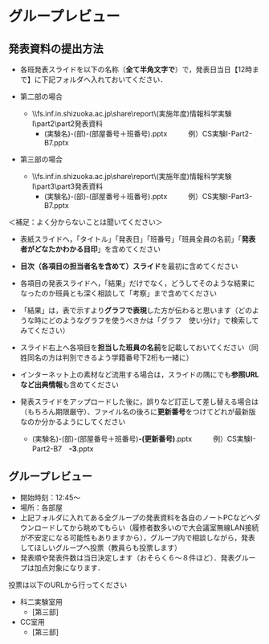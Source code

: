 # グループレビュー
## 発表資料の提出方法

-   各班発表スライドを以下の名称（**全て半角文字で**）で，発表日当日【12時まで】に下記フォルダへ入れておいてください．

-   第二部の場合
    -   \\\\fs.inf.in.shizuoka.ac.jp\\share\\report\\(実施年度)情報科学実験I\\part2\\part2発表資料
        -   (実験名)-(部)-(部屋番号＋班番号).pptx　　　例）CS実験I-Part2-B7.pptx

-   第三部の場合
    -   \\\\fs.inf.in.shizuoka.ac.jp\\share\\report\\(実施年度)情報科学実験I\\part3\\part3発表資料
        -   (実験名)-(部)-(部屋番号＋班番号).pptx　　　例）CS実験I-Part3-B7.pptx

  
＜補足：よく分からないことは聞いてください＞

-   表紙スライドへ，「タイトル」「発表日」「班番号」「班員全員の名前」「**発表者がどなたかわかる目印**」を含めてください
-   **目次（各項目の担当者名を含めて）スライド**を最初に含めてください
-   各項目の発表スライドへ，「結果」だけでなく，どうしてそのような結果になったのか班員とも深く相談して「考察」まで含めてください
-   「結果」は，表で示すより**グラフで表現**した方が伝わると思います（どのような時にどのようなグラフを使うべきかは「グラフ　使い分け」で検索してみてください）
-   スライド右上へ各項目を**担当した班員の名前**を記載しておいてください（同姓同名の方は判別できるよう学籍番号下2桁も一緒に）
-   インターネット上の素材など流用する場合は，スライドの隅にでも**参照URLなど出典情報**も含めてください
-   発表スライドをアップロードした後に，誤りなど訂正して差し替える場合は（もちろん期限厳守）、ファイル名の後ろに**更新番号**をつけてどれが最新版なのか分かるようにしてください

    -   (実験名)-(部)-(部屋番号＋班番号)**\-(更新番号)**.pptx　　　例）CS実験I-Part2-B7　**\-3**.pptx

## グループレビュー

-   開始時刻：12:45～
-   場所：各部屋
-   上記フォルダに入れてある全グループの発表資料を各自のノートPCなどへダウンロードしてから眺めてもらい（履修者数多いので大会議室無線LAN接続が不安定になる可能性もありますから），グループ内で相談しながら，発表してほしいグループへ投票（教員らも投票します）
-   発表順や発表件数は当日決定します（おそらく６〜８件ほど）．発表グループは加点対象になります．

投票は以下のURLから行ってください

-   科二実験室用
    -   \[第三部\] 
-   CC室用
    -   \[第三部\] 